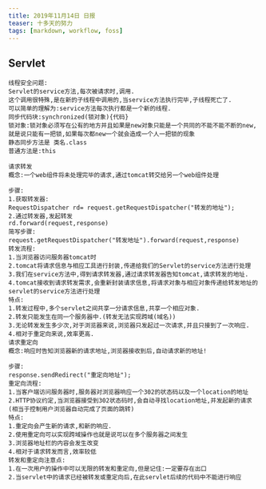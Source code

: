 ```yaml
---
title: 2019年11月14日 日报 
teaser: 十多天的努力
tags: [markdown, workflow, foss]
---
```

## Servlet
	线程安全问题:
	Servlet的service方法,每次被请求时,调用.
	这个调用很特殊,是在新的子线程中调用的,当service方法执行完毕,子线程死亡了.
	可以简单的理解为:service方法每次执行都是一个新的线程.
	同步代码块:synchronized(锁对象){代码}
	锁对象:锁对象必须写在公有的地方并且如果是new对象只能是一个共同的不能不能不断的new,就是说只能有一把锁,如果每次都new一个就会造成一个人一把锁的现象
	静态同步方法是 类名.class
	普通方法是:this

	请求转发
	概念:一个web组件将未处理完毕的请求,通过tomcat转交给另一个web组件处理

	步骤:
	1.获取转发器:
	RequestDispatcher rd= request.getRequestDispatcher("转发的地址");
	2.通过转发器,发起转发
	rd.forward(request,response)
	简写步骤:
	request.getRequestDispatcher("转发地址").forward(request,response)
	转发流程:
	1.当浏览器访问服务器tomcat时
	2.tomcat将请求信息与相应工具进行封装,传递给我们的Servlet的service方法进行处理
	3.我们在service方法中,得到请求转发器,通过请求转发器告知tomcat,请求转发的地址.
	4.tomcat接收到请求转发需求,会重新封装请求信息,将请求对象与相应对象传递给转发地址的servlet的service方法进行处理
	特点:
	1.转发过程中,多个servlet之间共享一分请求信息,共享一个相应对象.
	2.转发只能发生在同一个服务器中.(转发无法实现跨域(域名))
	3.无论转发发生多少次,对于浏览器来说,浏览器只发起过一次请求,并且只接到了一次响应.
	4.相对于重定向来说,效率更高.
	请求重定向
	概念:响应时告知浏览器新的请求地址,浏览器接收到后,自动请求新的地址!

	步骤:
	response.sendRedirect("重定向地址");
	重定向流程:
	1.当客户端访问服务器时,服务器对浏览器响应一个302的状态码以及一个location的地址
	2.HTTP协议约定,当浏览器接受到302状态码时,会自动寻找location地址,并发起新的请求
	(相当于控制用户浏览器自动完成了页面的跳转)
	特点:
	1.重定向会产生新的请求,和新的响应.
	2.使用重定向可以实现跨域操作也就是说可以在多个服务器之间发生
	3.浏览器地址栏的内容会发生改变
	4.相对于请求转发而言,效率较低
	转发和重定向注意点:
	1.在一次用户的操作中可以无限的转发和重定向,但是记住:一定要存在出口
	2.当servlet中的请求已经被转发或重定向后,在此servlet后续的代码中不能进行响应








